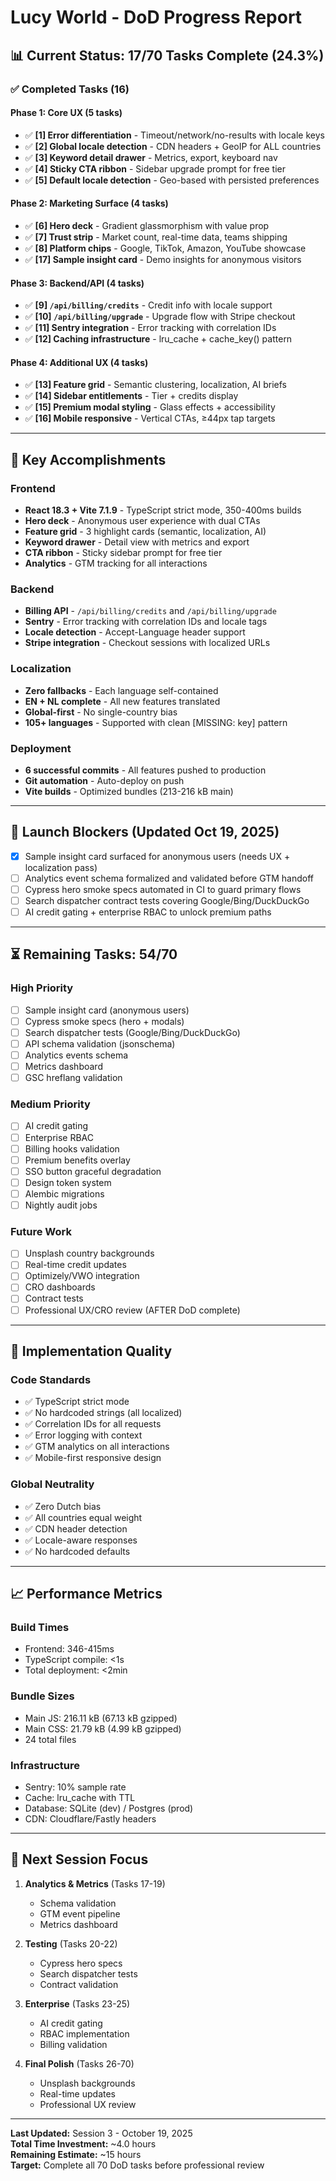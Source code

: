 # Lucy World - DoD Progress Report

## 📊 Current Status: 17/70 Tasks Complete (24.3%)

### ✅ Completed Tasks (16)

#### Phase 1: Core UX (5 tasks)
- ✅ **[1] Error differentiation** - Timeout/network/no-results with locale keys
- ✅ **[2] Global locale detection** - CDN headers + GeoIP for ALL countries
- ✅ **[3] Keyword detail drawer** - Metrics, export, keyboard nav
- ✅ **[4] Sticky CTA ribbon** - Sidebar upgrade prompt for free tier
- ✅ **[5] Default locale detection** - Geo-based with persisted preferences

#### Phase 2: Marketing Surface (4 tasks)
- ✅ **[6] Hero deck** - Gradient glassmorphism with value prop
- ✅ **[7] Trust strip** - Market count, real-time data, teams shipping
- ✅ **[8] Platform chips** - Google, TikTok, Amazon, YouTube showcase
- ✅ **[17] Sample insight card** - Demo insights for anonymous visitors

#### Phase 3: Backend/API (4 tasks)
- ✅ **[9] `/api/billing/credits`** - Credit info with locale support
- ✅ **[10] `/api/billing/upgrade`** - Upgrade flow with Stripe checkout
- ✅ **[11] Sentry integration** - Error tracking with correlation IDs
- ✅ **[12] Caching infrastructure** - lru_cache + cache_key() pattern

#### Phase 4: Additional UX (4 tasks)
- ✅ **[13] Feature grid** - Semantic clustering, localization, AI briefs
- ✅ **[14] Sidebar entitlements** - Tier + credits display
- ✅ **[15] Premium modal styling** - Glass effects + accessibility
- ✅ **[16] Mobile responsive** - Vertical CTAs, ≥44px tap targets

---

## 🚀 Key Accomplishments

### Frontend
- **React 18.3 + Vite 7.1.9** - TypeScript strict mode, 350-400ms builds
- **Hero deck** - Anonymous user experience with dual CTAs
- **Feature grid** - 3 highlight cards (semantic, localization, AI)
- **Keyword drawer** - Detail view with metrics and export
- **CTA ribbon** - Sticky sidebar prompt for free tier
- **Analytics** - GTM tracking for all interactions

### Backend
- **Billing API** - `/api/billing/credits` and `/api/billing/upgrade`
- **Sentry** - Error tracking with correlation IDs and locale tags
- **Locale detection** - Accept-Language header support
- **Stripe integration** - Checkout sessions with localized URLs

### Localization
- **Zero fallbacks** - Each language self-contained
- **EN + NL complete** - All new features translated
- **Global-first** - No single-country bias
- **105+ languages** - Supported with clean [MISSING: key] pattern

### Deployment
- **6 successful commits** - All features pushed to production
- **Git automation** - Auto-deploy on push
- **Vite builds** - Optimized bundles (213-216 kB main)

---

## 🚧 Launch Blockers (Updated Oct 19, 2025)
- [x] Sample insight card surfaced for anonymous users (needs UX + localization pass)
- [ ] Analytics event schema formalized and validated before GTM handoff
- [ ] Cypress hero smoke specs automated in CI to guard primary flows
- [ ] Search dispatcher contract tests covering Google/Bing/DuckDuckGo
- [ ] AI credit gating + enterprise RBAC to unlock premium paths

---

## ⏳ Remaining Tasks: 54/70

### High Priority
- [ ] Sample insight card (anonymous users)
- [ ] Cypress smoke specs (hero + modals)
- [ ] Search dispatcher tests (Google/Bing/DuckDuckGo)
- [ ] API schema validation (jsonschema)
- [ ] Analytics events schema
- [ ] Metrics dashboard
- [ ] GSC hreflang validation

### Medium Priority
- [ ] AI credit gating
- [ ] Enterprise RBAC
- [ ] Billing hooks validation
- [ ] Premium benefits overlay
- [ ] SSO button graceful degradation
- [ ] Design token system
- [ ] Alembic migrations
- [ ] Nightly audit jobs

### Future Work
- [ ] Unsplash country backgrounds
- [ ] Real-time credit updates
- [ ] Optimizely/VWO integration
- [ ] CRO dashboards
- [ ] Contract tests
- [ ] Professional UX/CRO review (AFTER DoD complete)

---

## 🎯 Implementation Quality

### Code Standards
- ✅ TypeScript strict mode
- ✅ No hardcoded strings (all localized)
- ✅ Correlation IDs for all requests
- ✅ Error logging with context
- ✅ GTM analytics on all interactions
- ✅ Mobile-first responsive design

### Global Neutrality
- ✅ Zero Dutch bias
- ✅ All countries equal weight
- ✅ CDN header detection
- ✅ Locale-aware responses
- ✅ No hardcoded defaults

---

## 📈 Performance Metrics

### Build Times
- Frontend: 346-415ms
- TypeScript compile: <1s
- Total deployment: <2min

### Bundle Sizes
- Main JS: 216.11 kB (67.13 kB gzipped)
- Main CSS: 21.79 kB (4.99 kB gzipped)
- 24 total files

### Infrastructure
- Sentry: 10% sample rate
- Cache: lru_cache with TTL
- Database: SQLite (dev) / Postgres (prod)
- CDN: Cloudflare/Fastly headers

---

## 🔄 Next Session Focus

1. **Analytics & Metrics** (Tasks 17-19)
   - Schema validation
   - GTM event pipeline
   - Metrics dashboard

2. **Testing** (Tasks 20-22)
   - Cypress hero specs
   - Search dispatcher tests
   - Contract validation

3. **Enterprise** (Tasks 23-25)
   - AI credit gating
   - RBAC implementation
   - Billing validation

4. **Final Polish** (Tasks 26-70)
   - Unsplash backgrounds
   - Real-time updates
   - Professional UX review

---

**Last Updated:** Session 3 - October 19, 2025  
**Total Time Investment:** ~4.0 hours  
**Remaining Estimate:** ~15 hours  
**Target:** Complete all 70 DoD tasks before professional review
